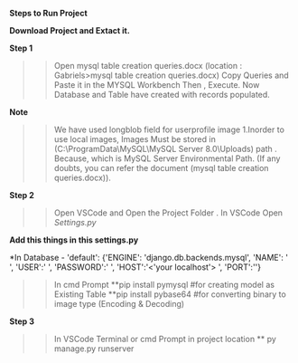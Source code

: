 **Steps to Run Project**

**Download Project and Extact it.**

**Step 1**
>>Open mysql table creation queries.docx (location : Gabriels>mysql table creation queries.docx)
>>Copy Queries and Paste it in the MYSQL Workbench
>>Then , Execute.
>>Now Database and Table have created with records populated.

**Note**
>>We have used longblob field for userprofile image
  1.Inorder to use local images, Images Must be stored in (C:\ProgramData\MySQL\MySQL Server 8.0\Uploads) path .
  Because, which is MySQL Server Environmental Path.
  (If any doubts, you can refer the document (mysql table creation queries.docx)).

**Step 2**
>>Open VSCode and Open the Project Folder .
>>In VSCode
>>Open _Settings.py_

**Add this things in this settings.py**

*In Database - 'default': {'ENGINE': 'django.db.backends.mysql',
                              'NAME': ' <your DB_name>',
                              'USER':'<your username> ',
                              'PASSWORD':'<your password> ',
                              'HOST':'<'your localhost'> ',
                              'PORT':'<your portnumber>'}
                              

>>In cmd Prompt
>>**pip install pymysql                 #for creating model as Existing Table 
>>**pip install pybase64                #for converting binary to image type (Encoding & Decoding)

**Step 3**
>>In VSCode Terminal or cmd Prompt in project location 
>>** py manage.py runserver
  
